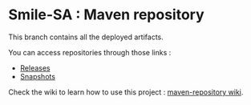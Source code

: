 # Smile-SA : Maven repository

This branch contains all the deployed artifacts.

You can access repositories through those links :

- [Releases](http://smile-sa.github.com/maven-repository/releases)
- [Snapshots](http://smile-sa.github.com/maven-repository/snapshots)

Check the wiki to learn how to use this project : [maven-repository wiki](https://github.com/smile-SA/maven-repository/wiki).
